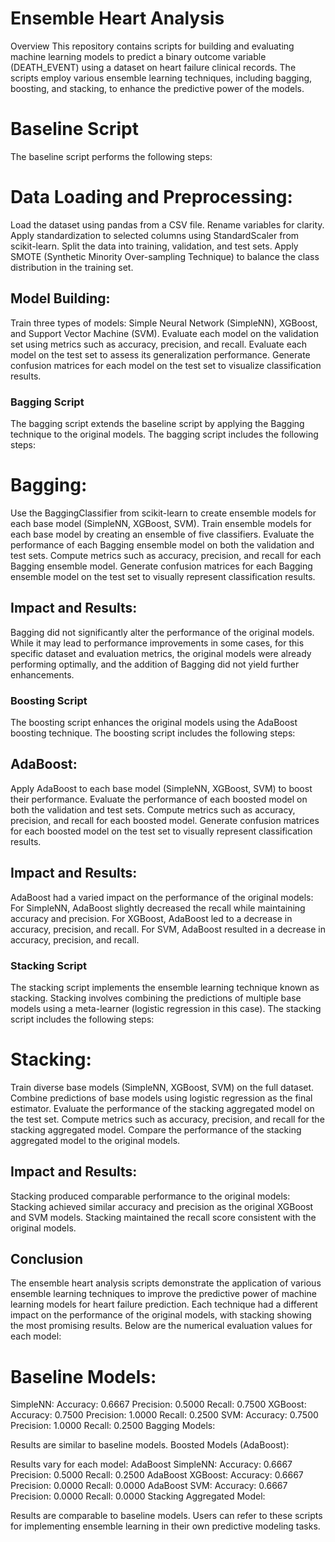# Ensemble Heart Analysis
Overview
This repository contains scripts for building and evaluating machine learning models to predict a binary outcome variable (DEATH_EVENT) using a dataset on heart failure clinical records. The scripts employ various ensemble learning techniques, including bagging, boosting, and stacking, to enhance the predictive power of the models.

# Baseline Script
The baseline script performs the following steps:

# Data Loading and Preprocessing:
Load the dataset using pandas from a CSV file.
Rename variables for clarity.
Apply standardization to selected columns using StandardScaler from scikit-learn.
Split the data into training, validation, and test sets.
Apply SMOTE (Synthetic Minority Over-sampling Technique) to balance the class distribution in the training set.
## Model Building:
Train three types of models: Simple Neural Network (SimpleNN), XGBoost, and Support Vector Machine (SVM).
Evaluate each model on the validation set using metrics such as accuracy, precision, and recall.
Evaluate each model on the test set to assess its generalization performance.
Generate confusion matrices for each model on the test set to visualize classification results.
### Bagging Script
The bagging script extends the baseline script by applying the Bagging technique to the original models. The bagging script includes the following steps:

# Bagging:
Use the BaggingClassifier from scikit-learn to create ensemble models for each base model (SimpleNN, XGBoost, SVM).
Train ensemble models for each base model by creating an ensemble of five classifiers.
Evaluate the performance of each Bagging ensemble model on both the validation and test sets.
Compute metrics such as accuracy, precision, and recall for each Bagging ensemble model.
Generate confusion matrices for each Bagging ensemble model on the test set to visually represent classification results.
## Impact and Results:
Bagging did not significantly alter the performance of the original models. While it may lead to performance improvements in some cases, for this specific dataset and evaluation metrics, the original models were already performing optimally, and the addition of Bagging did not yield further enhancements.
### Boosting Script
The boosting script enhances the original models using the AdaBoost boosting technique. The boosting script includes the following steps:

## AdaBoost:
Apply AdaBoost to each base model (SimpleNN, XGBoost, SVM) to boost their performance.
Evaluate the performance of each boosted model on both the validation and test sets.
Compute metrics such as accuracy, precision, and recall for each boosted model.
Generate confusion matrices for each boosted model on the test set to visually represent classification results.
## Impact and Results:
AdaBoost had a varied impact on the performance of the original models:
For SimpleNN, AdaBoost slightly decreased the recall while maintaining accuracy and precision.
For XGBoost, AdaBoost led to a decrease in accuracy, precision, and recall.
For SVM, AdaBoost resulted in a decrease in accuracy, precision, and recall.
### Stacking Script
The stacking script implements the ensemble learning technique known as stacking. Stacking involves combining the predictions of multiple base models using a meta-learner (logistic regression in this case). The stacking script includes the following steps:

# Stacking:
Train diverse base models (SimpleNN, XGBoost, SVM) on the full dataset.
Combine predictions of base models using logistic regression as the final estimator.
Evaluate the performance of the stacking aggregated model on the test set.
Compute metrics such as accuracy, precision, and recall for the stacking aggregated model.
Compare the performance of the stacking aggregated model to the original models.
## Impact and Results:
Stacking produced comparable performance to the original models:
Stacking achieved similar accuracy and precision as the original XGBoost and SVM models.
Stacking maintained the recall score consistent with the original models.
## Conclusion
The ensemble heart analysis scripts demonstrate the application of various ensemble learning techniques to improve the predictive power of machine learning models for heart failure prediction. Each technique had a different impact on the performance of the original models, with stacking showing the most promising results. Below are the numerical evaluation values for each model:

# Baseline Models:

SimpleNN:
Accuracy: 0.6667
Precision: 0.5000
Recall: 0.7500
XGBoost:
Accuracy: 0.7500
Precision: 1.0000
Recall: 0.2500
SVM:
Accuracy: 0.7500
Precision: 1.0000
Recall: 0.2500
Bagging Models:

Results are similar to baseline models.
Boosted Models (AdaBoost):

Results vary for each model:
AdaBoost SimpleNN:
Accuracy: 0.6667
Precision: 0.5000
Recall: 0.2500
AdaBoost XGBoost:
Accuracy: 0.6667
Precision: 0.0000
Recall: 0.0000
AdaBoost SVM:
Accuracy: 0.6667
Precision: 0.0000
Recall: 0.0000
Stacking Aggregated Model:

Results are comparable to baseline models.
Users can refer to these scripts for implementing ensemble learning in their own predictive modeling tasks.
